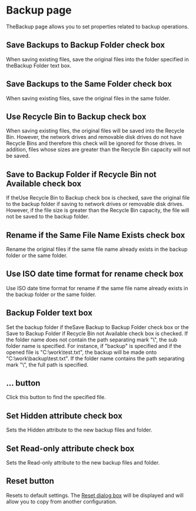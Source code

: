 # Backup page

TheBackup page allows you to set properties related to backup
operations.

## Save Backups to Backup Folder check box

When saving existing files, save the original files into the folder specified
in theBackup Folder text box.

## Save Backups to the Same Folder check box

When saving existing files, save the original files in the same folder.

## Use Recycle Bin to Backup check box

When saving existing files, the original files will be saved into the Recycle
Bin. However, the network drives and removable disk drives do not have Recycle
Bins and therefore this check will be ignored for those drives. In addition,
files whose sizes are greater than the Recycle Bin capacity will not be saved.

## Save to Backup Folder if Recycle Bin not Available check box

If theUse Recycle Bin to Backup check box
is checked, save the original file to the backup folder if saving to network
drives or removable disk drives. However, if the file size is greater than the
Recycle Bin capacity, the file will not be saved to the backup folder.

## Rename if the Same File Name Exists check box

Rename the original files if the same file name already exists in the backup
folder or the same folder.

## Use ISO date time format for rename check box

Use ISO date time format for rename if the same file name already exists in the backup
folder or the same folder.

## Backup Folder text box

Set the backup folder if theSave Backup to
Backup Folder check box or the
Save
to Backup Folder if Recycle Bin not Available check box is checked. If the
folder name does not contain the path separating mark "\\", the sub folder name
is specified. For instance, if "backup" is specified and if the opened file is "C:\\work\\test.txt",
the backup will be made onto "C:\\work\\backup\\test.txt".
If the folder name contains the path separating mark "\\", the full path is
specified.

## ... button

Click this button to find the specified file.

## Set Hidden attribute check box

Sets the Hidden attribute to the new backup files and folder.

## Set Read-only attribute check box

Sets the Read-only attribute to the new backup files and folder.

## Reset button

Resets to default settings. The
[Reset dialog box](../reset/index) will be displayed
and will allow you to copy from another configuration.

